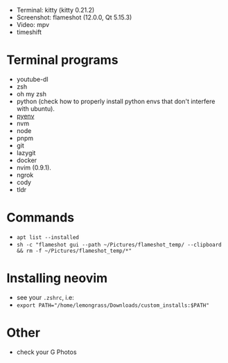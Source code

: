 - Terminal: kitty (kitty 0.21.2)
- Screenshot: flameshot (12.0.0, Qt 5.15.3)
- Video: mpv
- timeshift

# Terminal programs

- youtube-dl
- zsh
- oh my zsh
- python (check how to properly install python envs that don't interfere with ubuntu).
- [pyenv](https://www.youtube.com/watch?v=3my06DUnApM)
- nvm
- node
- pnpm
- git
- lazygit
- docker
- nvim (0.9.1).
- ngrok
- cody
- tldr

# Commands

- `apt list --installed`
- `sh -c "flameshot gui --path ~/Pictures/flameshot_temp/ --clipboard && rm -f ~/Pictures/flameshot_temp/*"`

# Installing neovim

- see your `.zshrc`, i.e:
- `export PATH="/home/lemongrass/Downloads/custom_installs:$PATH"`

# Other

- check your G Photos
